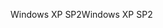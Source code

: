 <span data-ttu-id="3ff5b-101">Windows XP SP2</span><span class="sxs-lookup"><span data-stu-id="3ff5b-101">Windows XP SP2</span></span>